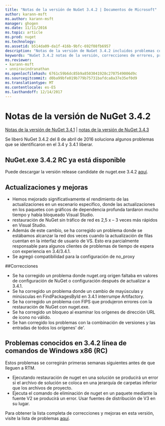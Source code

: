 ```yaml
---
title: "Notas de la versión de NuGet 3.4.2 | Documentos de Microsoft"
author: karann-msft
ms.author: karann-msft
manager: ghogen
ms.date: 11/11/2016
ms.topic: article
ms.prod: nuget
ms.technology: 
ms.assetid: b514da09-da1f-416b-9bfc-692f08fb6957
description: "Notas de la versión de NuGet 3.4.2 incluidos problemas conocidos, correcciones de errores, las funciones agregadas y dcr."
keywords: "NuGet 3.4.2 notas de la versión, correcciones de errores, problemas, conocidos agregan características, DCR"
ms.reviewer:
- karann-msft
- unniravindranathan
ms.openlocfilehash: 6761c59b6dc85b9a8503041928c2707549006d9c
ms.sourcegitcommit: d0ba99bfe019b779b75731bafdca8a37e35ef0d9
ms.translationtype: MT
ms.contentlocale: es-ES
ms.lasthandoff: 12/14/2017
---
```

# <a name="nuget-342-release-notes"></a>Notas de la versión de NuGet 3.4.2

[Notas de la versión de NuGet 3.4.1](../release-notes/nuget-3.4.1.md) | [notas de la versión de NuGet 3.4.3](../release-notes/nuget-3.4.3.md)

Se liberó NuGet 3.4.2 del 8 de abril de 2016 soluciona algunos problemas que se identificaron en el 3.4 y 3.4.1 liberar.

## <a name="nugetexe-342-rc-is-now-available"></a>NuGet.exe 3.4.2 RC ya está disponible

Puede descargar la versión release candidate de nuget.exe 3.4.2 [aquí](https://dist.nuget.org/index.html).

## <a name="updates-and-improvements"></a>Actualizaciones y mejoras

* Hemos mejorado significativamente el rendimiento de las actualizaciones en un escenario específico, donde las actualizaciones en los paquetes con gráficos de dependencia profunda tardaron mucho tiempo y había bloqueado Visual Studio.
* restauración de NuGet sin tráfico de red es 2,5 x – 3 veces más rápidos en Visual Studio.
* Además de este cambio, se ha corregido un problema donde se estábamos alcanzar la red dos veces cuando la actualización de filas cuentan en la interfaz de usuario de VS. Esto era parcialmente responsable para algunos clientes de problemas de tiempo de espera con experiencia en 3.4/3.4.1.
* Se agregó compatibilidad para la configuración de no_proxy

##<a name="fixes"></a>Correcciones

* Se ha corregido un problema donde nuget.org origen faltaba en valores de configuración de NuGet o configuración después de actualizar a 3.4.1.
* Se ha corregido un problema donde un cambio de mayúsculas y minúsculas en FindPackagesById en 3.4.1 interrumpe Artifactory.
* Se ha corregido un problema con FIPS que produjeron errores con la restauración de NuGet con nuget.exe.
* Se ha corregido un bloqueo al examinar los orígenes de dirección URL de icono no válido.
* Se han corregido los problemas con la combinación de versiones y las entradas de todos los orígenes' de'.

## <a name="known-issues-in-342-windows-x86-commandline-rc"></a>Problemas conocidos en 3.4.2 línea de comandos de Windows x86 (RC)

Estos problemas se corregirán primeras semanas siguientes antes de que lleguen a RTM.

*  Ejecutando restauración de nuget en una solución se producirá un error si el archivo de solución se coloca en una jerarquía de carpetas inferior que los archivos de proyecto.
*  Ejecuta el comando de eliminación de nuget en un paquete mediante la fuente V2 se producirá un error. Usar fuentes de distribución de V3 en su lugar.


Para obtener la lista completa de correcciones y mejoras en esta versión, visite la lista de problemas [aquí](https://github.com/NuGet/Home/issues?utf8=%E2%9C%93&q=is%3Aissue+milestone%3A3.4.2++is%3Aclosed+).